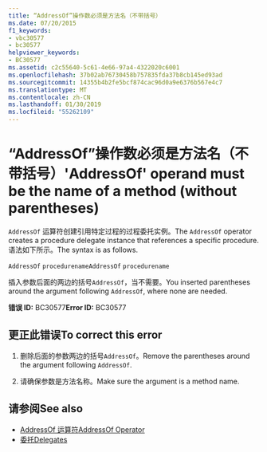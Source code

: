 ```yaml
---
title: “AddressOf”操作数必须是方法名（不带括号）
ms.date: 07/20/2015
f1_keywords:
- vbc30577
- bc30577
helpviewer_keywords:
- BC30577
ms.assetid: c2c55640-5c61-4e66-97a4-4322020c6001
ms.openlocfilehash: 37b02ab76730458b757835fda37b8cb145ed93ad
ms.sourcegitcommit: 14355b4b2fe5bcf874cac96d0a9e6376b567e4c7
ms.translationtype: MT
ms.contentlocale: zh-CN
ms.lasthandoff: 01/30/2019
ms.locfileid: "55262109"
---
```

# <a name="addressof-operand-must-be-the-name-of-a-method-without-parentheses"></a><span data-ttu-id="b72ff-102">“AddressOf”操作数必须是方法名（不带括号）</span><span class="sxs-lookup"><span data-stu-id="b72ff-102">'AddressOf' operand must be the name of a method (without parentheses)</span></span>
<span data-ttu-id="b72ff-103">`AddressOf` 运算符创建引用特定过程的过程委托实例。</span><span class="sxs-lookup"><span data-stu-id="b72ff-103">The `AddressOf` operator creates a procedure delegate instance that references a specific procedure.</span></span> <span data-ttu-id="b72ff-104">语法如下所示。</span><span class="sxs-lookup"><span data-stu-id="b72ff-104">The syntax is as follows.</span></span>  
  
 <span data-ttu-id="b72ff-105">`AddressOf` `procedurename`</span><span class="sxs-lookup"><span data-stu-id="b72ff-105">`AddressOf` `procedurename`</span></span>  
  
 <span data-ttu-id="b72ff-106">插入参数后面的两边的括号`AddressOf`，当不需要。</span><span class="sxs-lookup"><span data-stu-id="b72ff-106">You inserted parentheses around the argument following `AddressOf`, where none are needed.</span></span>  
  
 <span data-ttu-id="b72ff-107">**错误 ID:** BC30577</span><span class="sxs-lookup"><span data-stu-id="b72ff-107">**Error ID:** BC30577</span></span>  
  
## <a name="to-correct-this-error"></a><span data-ttu-id="b72ff-108">更正此错误</span><span class="sxs-lookup"><span data-stu-id="b72ff-108">To correct this error</span></span>  
  
1.  <span data-ttu-id="b72ff-109">删除后面的参数两边的括号`AddressOf`。</span><span class="sxs-lookup"><span data-stu-id="b72ff-109">Remove the parentheses around the argument following `AddressOf`.</span></span>  
  
2.  <span data-ttu-id="b72ff-110">请确保参数是方法名称。</span><span class="sxs-lookup"><span data-stu-id="b72ff-110">Make sure the argument is a method name.</span></span>  
  
## <a name="see-also"></a><span data-ttu-id="b72ff-111">请参阅</span><span class="sxs-lookup"><span data-stu-id="b72ff-111">See also</span></span>
- [<span data-ttu-id="b72ff-112">AddressOf 运算符</span><span class="sxs-lookup"><span data-stu-id="b72ff-112">AddressOf Operator</span></span>](../../../visual-basic/language-reference/operators/addressof-operator.md)
- [<span data-ttu-id="b72ff-113">委托</span><span class="sxs-lookup"><span data-stu-id="b72ff-113">Delegates</span></span>](../../../visual-basic/programming-guide/language-features/delegates/index.md)
